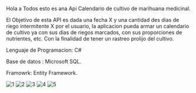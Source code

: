 Hola a Todos esto es ana Api Calendario de cultivo de marihuana medicinal.


El Objetivo de esta API es dada una fecha X y una cantidad des dias de riego intermitente X por el usuario, la aplicacion pueda armar un calendario de cultivo
ya con sus dias de riegos marcados, con sus proporciones de nutrientes, etc. Con la finalidad de tener un rastreo prolijo del cultivo.


Lenguaje de Programacion: C#

Base de datos : Microsoft SQL.

Framowrk: Entity Framework.


![1](https://github.com/LrFontana/WeedCalendarApi/assets/108548769/3748611b-554e-48be-9131-b62bf9cdda04)
![2](https://github.com/LrFontana/WeedCalendarApi/assets/108548769/0c253fd3-32b1-4581-a2b1-72ccc7410ac8)
![3](https://github.com/LrFontana/WeedCalendarApi/assets/108548769/d15bcc00-9441-43de-8996-b191ac5910d9)
![4](https://github.com/LrFontana/WeedCalendarApi/assets/108548769/6cbaaf4c-fca9-4175-b987-72a8d2b72439)
![5](https://github.com/LrFontana/WeedCalendarApi/assets/108548769/971656ca-4baa-4809-8682-d2fa7689a43e)

